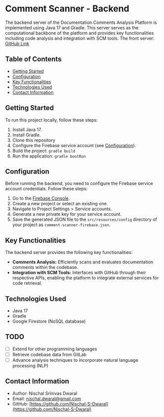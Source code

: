 
# Comment Scanner - Backend

The backend server of the Documentation Comments Analysis Platform is implemented using Java 17 and Gradle. This server serves as the computational backbone of the platform and provides key functionalities including code analysis and integration with SCM tools. The front server: [GitHub Link](https://console.firebase.google.com/)

## Table of Contents

- [Getting Started](#getting-started)
- [Configuration](#configuration)
- [Key Functionalities](#key-functionalities)
- [Technologies Used](#technologies-used)
- [Contact Information](#contact-information)

## Getting Started

To run this project locally, follow these steps:

1. Install Java 17.
2. Install Gradle.
3. Clone this repository
4. Configure the Firebase service account (see [Configuration](#configuration)).
5. Build the project: `gradle build`
6. Run the application: `gradle bootRun`

## Configuration

Before running the backend, you need to configure the Firebase service account credentials. Follow these steps:

1. Go to the [Firebase Console](https://console.firebase.google.com/).
2. Create a new project or select an existing one.
3. Navigate to Project Settings > Service accounts.
4. Generate a new private key for your service account.
5. Save the generated JSON file to the `src/resources/config` directory of your project as `comment-scanner-firebase.json`.


## Key Functionalities

The backend server provides the following key functionalities:

- **Comments Analysis:** Efficiently scans and evaluates documentation comments within the codebase.
- **Integration with SCM Tools:** Interfaces with GitHub through their respective APIs, enabling the platform to integrate external services for code retrieval.

## Technologies Used

- Java 17
- Gradle
- Google Firestore (NoSQL database)

## TODO
- [ ] Extend for other programming languages
- [ ] Retrieve codebase data from GitLab
- [ ] Advance analysis techniques to incorporate natural language processing (NLP)

## Contact Information

- Author: Nischal Srinivas Dwaral
- Email: nischal.dwaral@gmail.com
- GitHub: [https://github.com/Nischal-S-Dwaral](https://github.com/Nischal-S-Dwaral)
